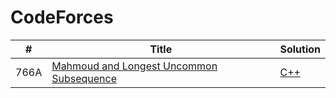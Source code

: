 # CodeForces

| # | Title | Solution |
| --- | --- | --- |
| 766A | [Mahmoud and Longest Uncommon Subsequence](http://codeforces.com/problemset/problem/766/A) | [C++](https://github.com/yuanhui-yang/CodeForces/766A.cpp) |